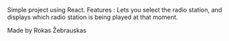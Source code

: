 Simple project using React.
Features : Lets you select the radio station, and displays which radio station is being played at that moment.

Made by Rokas Žebrauskas
